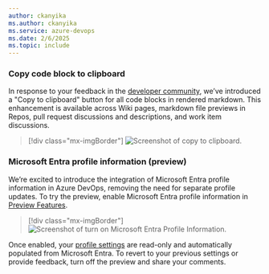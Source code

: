 ```yaml
---
author: ckanyika
ms.author: ckanyika
ms.service: azure-devops
ms.date: 2/6/2025
ms.topic: include
---
```


### Copy code block to clipboard

In response to your feedback in the  [developer community](https://developercommunity.visualstudio.com/t/azure-devops-vsts-wiki-copy-code-button/421282), we’ve introduced a "Copy to clipboard" button for all code blocks in rendered markdown. This enhancement is available across Wiki pages, markdown file previews in Repos, pull request discussions and descriptions, and work item discussions.
> [!div class="mx-imgBorder"]
> ![Screenshot of copy to clipboard.](../../media/246-general-01.png "Screenshot of copy to clipboard")

### Microsoft Entra profile information (preview)

We’re excited to introduce the integration of Microsoft Entra profile information in Azure DevOps, removing the need for separate profile updates. To try the preview, enable Microsoft Entra profile information in [Preview Features](/azure/devops/project/navigation/preview-features?view=azure-devops).

> [!div class="mx-imgBorder"]
> ![Screenshot of turn on Microsoft Entra Profile Information.](../../media/246-general-02.png "Screenshot of turn on Microsoft Entra Profile Information")

Once enabled, your [profile settings](/azure/devops/organizations/settings/set-your-preferences?view=azure-devops#set-preferences) are read-only and automatically populated from Microsoft Entra. To revert to your previous settings or provide feedback, turn off the preview and share your comments.

